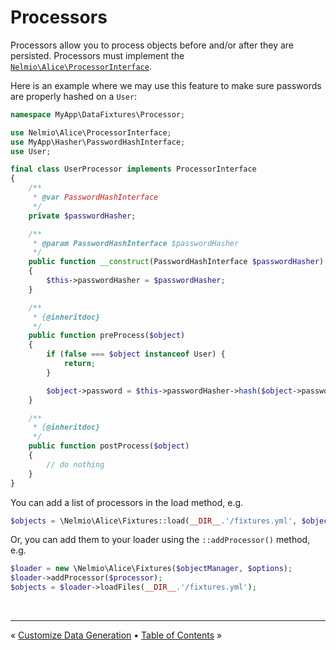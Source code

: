 # Processors

Processors allow you to process objects before and/or after they are persisted. Processors
must implement the [`Nelmio\Alice\ProcessorInterface`](../src/Nelmio/Alice/ProcessorInterface.php).

Here is an example where we may use this feature to make sure passwords are properly
hashed on a `User`:

```php
namespace MyApp\DataFixtures\Processor;

use Nelmio\Alice\ProcessorInterface;
use MyApp\Hasher\PasswordHashInterface;
use User;

final class UserProcessor implements ProcessorInterface
{
    /**
     * @var PasswordHashInterface
     */
    private $passwordHasher;

    /**
     * @param PasswordHashInterface $passwordHasher
     */
    public function __construct(PasswordHashInterface $passwordHasher)
    {
        $this->passwordHasher = $passwordHasher;
    }

    /**
     * {@inheritdoc}
     */
    public function preProcess($object)
    {
        if (false === $object instanceof User) {
            return;
        }

        $object->password = $this->passwordHasher->hash($object->password);
    }

    /**
     * {@inheritdoc}
     */
    public function postProcess($object)
    {
        // do nothing
    }
}
```
You can add a list of processors in the load method, e.g.

```php
$objects = \Nelmio\Alice\Fixtures::load(__DIR__.'/fixtures.yml', $objectManager, $options, $processors);
```

Or, you can add them to your loader using the `::addProcessor()` method, e.g.

```php
$loader = new \Nelmio\Alice\Fixtures($objectManager, $options);
$loader->addProcessor($processor);
$objects = $loader->loadFiles(__DIR__.'/fixtures.yml');
```


<br />
<hr />

« [Customize Data Generation](customizing-data-generation.md) • [Table of Contents](../README.md#table-of-contents) »

